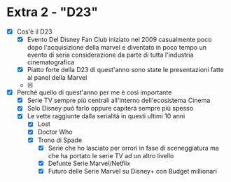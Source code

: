 # Extra 2 - "D23"

- [x]  Cos'è il D23
    - [x]  Evento Del Disney Fan Club iniziato nel 2009 casualmente poco dopo l'acquisizione della marvel e diventato in poco tempo un evento di seria considerazione da parte di tutta l'industria cinematografica
    - [x]  Piatto forte della D23 di quest'anno sono state le presentazioni fatte al panel della Marvel
    - [x]  
- [x]  Perché quello di quest'anno per me è così importante
    - [x]  Serie TV sempre più centrali all'interno dell'ecosistema Cinema
    - [x]  Solo Disney può farlo oppure capiterà sempre più spesso
    - [x]  Le vette raggiunte dalla serialità in questi ultimi 10 anni
        - [x]  Lost
        - [x]  Doctor Who
        - [x]  Trono di Spade
            - [x]  Serie che ho lasciato per orrori in fase di sceneggiatura ma che ha portato le serie TV ad un altro livello
            - [x]  Defunte Serie Marvel/Netflix
            - [x]  Futuro delle Serie Marvel su Disney+ con Budget millionari